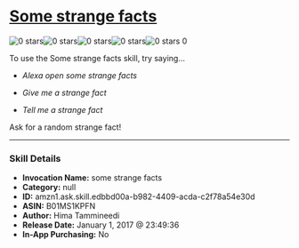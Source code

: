 # [Some strange facts](http://alexa.amazon.com/#skills/amzn1.ask.skill.edbbd00a-b982-4409-acda-c2f78a54e30d)
![0 stars](../../images/ic_star_border_black_18dp_1x.png)![0 stars](../../images/ic_star_border_black_18dp_1x.png)![0 stars](../../images/ic_star_border_black_18dp_1x.png)![0 stars](../../images/ic_star_border_black_18dp_1x.png)![0 stars](../../images/ic_star_border_black_18dp_1x.png) 0

To use the Some strange facts skill, try saying...

* *Alexa open some strange facts*

* *Give me a strange fact*

* *Tell me a strange fact*

Ask for a random strange fact!

***

### Skill Details

* **Invocation Name:** some strange facts
* **Category:** null
* **ID:** amzn1.ask.skill.edbbd00a-b982-4409-acda-c2f78a54e30d
* **ASIN:** B01MS1KPFN
* **Author:** Hima Tammineedi
* **Release Date:** January 1, 2017 @ 23:49:36
* **In-App Purchasing:** No
